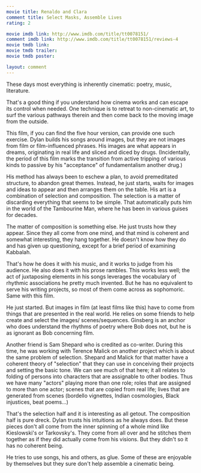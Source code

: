 ```yaml
---
movie title: Renaldo and Clara
comment title: Select Masks, Assemble Lives
rating: 2

movie imdb link: http://www.imdb.com/title/tt0078151/
comment imdb link: http://www.imdb.com/title/tt0078151/reviews-4
movie tmdb link: 
movie tmdb trailer: 
movie tmdb poster: 

layout: comment
---
```


These days most everything is inherently cinematic: poetry, music, literature.

That's a good thing if you understand how cinema works and can escape its control when needed. One technique is to retreat to non-cinematic art, to surf the various pathways therein and then come back to the moving image from the outside.

This film, if you can find the five hour version, can provide one such exercise. Dylan builds his songs around images, but they are not images from film or film-influenced phrases. His images are what appears in dreams, originating in real life and sliced and diced by drugs. (Incidentally, the period of this film marks the transition from active tripping of various kinds to passive by his "acceptance" of fundamentalism another drug.)

His method has always been to eschew a plan, to avoid premeditated structure, to abandon great themes. Instead, he just starts, waits for images and ideas to appear and then arranges them on the table. His art is a combination of selection and composition. The selection is a matter of discarding everything that seems to be simple. That automatically puts him in the world of the Tambourine Man, where he has been in various guises for decades.

The matter of composition is something else. He just trusts how they appear. Since they all come from one mind, and that mind is coherent and somewhat interesting, they hang together. He doesn't know how they do and has given up questioning, except for a brief period of examining Kabbalah.

That's how he does it with his music, and it works to judge from his audience. He also does it with his prose rambles. This works less well; the act of juxtaposing elements in his songs leverages the vocabulary of rhythmic associations he pretty much invented. But he has no equivalent to serve his writing projects, so most of them come across as sophomoric. Same with this film.

He just started. But images in film (at least films like this) have to come from things that are presented in the real world. He relies on some friends to help create and select the images/ scenes/sequences. Ginsberg is an anchor who does understand the rhythms of poetry where Bob does not, but he is as ignorant as Bob concerning film.

Another friend is Sam Shepard who is credited as co-writer. During this time, he was working with Terence Malick on another project which is about the same problem of selection. Shepard and Malick for that matter have a coherent theory of "selection" that they can use in conceiving their projects and setting the basic tone. We can see much of that here; it all relates to folding of persons into characters that are assignable to other bodies. Thus we have many "actors" playing more than one role; roles that are assigned to more than one actor; scenes that are copied from real life; lives that are generated from scenes (bordello vignettes, Indian cosmologies, Black injustices, beat poems...)

That's the selection half and it is interesting as all getout. The composition half is pure dreck. Dylan trusts his intuitions as he always does. But these pieces don't all come from the inner spinning of a whole mind like Kieslowski's or Tarkovsky's. They come from all over and he stitches them together as if they did actually come from his visions. But they didn't so it has no coherent being.

He tries to use songs, his and others, as glue. Some of these are enjoyable by themselves but they sure don't help assemble a cinematic being.